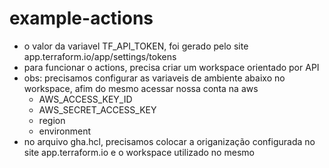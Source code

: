 # example-actions
- o valor da variavel TF_API_TOKEN, foi gerado pelo site app.terraform.io/app/settings/tokens
- para funcionar o actions, precisa criar um workspace orientado por API
- obs: precisamos configurar as variaveis de ambiente abaixo no workspace, afim do mesmo acessar nossa conta na aws
  - AWS_ACCESS_KEY_ID
  - AWS_SECRET_ACCESS_KEY
  - region
  - environment
- no arquivo gha.hcl, precisamos colocar a origanização configurada no site app.terraform.io e o workspace utilizado no mesmo